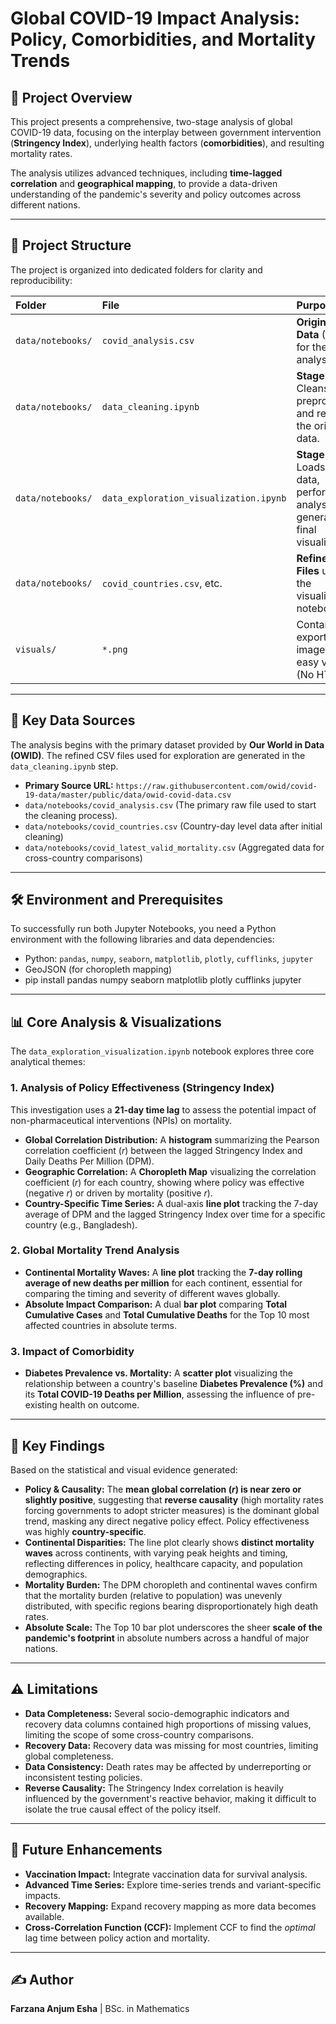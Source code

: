 # Global COVID-19 Impact Analysis: Policy, Comorbidities, and Mortality Trends

## 📌 Project Overview

This project presents a comprehensive, two-stage analysis of global COVID-19 data, focusing on the interplay between government intervention (**Stringency Index**), underlying health factors (**comorbidities**), and resulting mortality rates.

The analysis utilizes advanced techniques, including **time-lagged correlation** and **geographical mapping**, to provide a data-driven understanding of the pandemic's severity and policy outcomes across different nations.

---

## 📁 Project Structure

The project is organized into dedicated folders for clarity and reproducibility:

| Folder | File | Purpose |
| :--- | :--- | :--- |
| `data/notebooks/` | `covid_analysis.csv` | **Original Raw Data** (Source for the entire analysis). |
| `data/notebooks/` | `data_cleaning.ipynb` | **Stage 1:** Cleans, preprocesses, and refines the original data. |
| `data/notebooks/` | `data_exploration_visualization.ipynb` | **Stage 2:** Loads refined data, performs analysis, and generates all final visualizations. |
| `data/notebooks/` | `covid_countries.csv`, etc. | **Refined Data Files** used by the visualization notebook. |
| `visuals/` | `*.png` | Contains exported images for easy viewing (No HTML). |

---

## 🔑 Key Data Sources

The analysis begins with the primary dataset provided by **Our World in Data (OWID)**. The refined CSV files used for exploration are generated in the `data_cleaning.ipynb` step.

* **Primary Source URL:** `https://raw.githubusercontent.com/owid/covid-19-data/master/public/data/owid-covid-data.csv`
* `data/notebooks/covid_analysis.csv` (The primary raw file used to start the cleaning process).
* `data/notebooks/covid_countries.csv` (Country-day level data after initial cleaning)
* `data/notebooks/covid_latest_valid_mortality.csv` (Aggregated data for cross-country comparisons)

---

## 🛠️ Environment and Prerequisites

To successfully run both Jupyter Notebooks, you need a Python environment with the following libraries and data dependencies:

* Python: `pandas`, `numpy`, `seaborn`, `matplotlib`, `plotly`, `cufflinks`, `jupyter`
* GeoJSON (for choropleth mapping)
* pip install pandas numpy seaborn matplotlib plotly cufflinks jupyter
---

## 📊 Core Analysis & Visualizations

The `data_exploration_visualization.ipynb` notebook explores three core analytical themes:

### 1. Analysis of Policy Effectiveness (Stringency Index)

This investigation uses a **21-day time lag** to assess the potential impact of non-pharmaceutical interventions (NPIs) on mortality.

* **Global Correlation Distribution:** A **histogram** summarizing the Pearson correlation coefficient ($r$) between the lagged Stringency Index and Daily Deaths Per Million (DPM).
* **Geographic Correlation:** A **Choropleth Map** visualizing the correlation coefficient ($r$) for each country, showing where policy was effective (negative $r$) or driven by mortality (positive $r$).
* **Country-Specific Time Series:** A dual-axis **line plot** tracking the 7-day average of DPM and the lagged Stringency Index over time for a specific country (e.g., Bangladesh).

### 2. Global Mortality Trend Analysis

* **Continental Mortality Waves:** A **line plot** tracking the **7-day rolling average of new deaths per million** for each continent, essential for comparing the timing and severity of different waves globally.
* **Absolute Impact Comparison:** A dual **bar plot** comparing **Total Cumulative Cases** and **Total Cumulative Deaths** for the Top 10 most affected countries in absolute terms.

### 3. Impact of Comorbidity

* **Diabetes Prevalence vs. Mortality:** A **scatter plot** visualizing the relationship between a country's baseline **Diabetes Prevalence (%)** and its **Total COVID-19 Deaths per Million**, assessing the influence of pre-existing health on outcome.

---

## 🎯 Key Findings

Based on the statistical and visual evidence generated:

* **Policy & Causality:** The **mean global correlation ($r$) is near zero or slightly positive**, suggesting that **reverse causality** (high mortality rates forcing governments to adopt stricter measures) is the dominant global trend, masking any direct negative policy effect. Policy effectiveness was highly **country-specific**.
* **Continental Disparities:** The line plot clearly shows **distinct mortality waves** across continents, with varying peak heights and timing, reflecting differences in policy, healthcare capacity, and population demographics.
* **Mortality Burden:** The DPM choropleth and continental waves confirm that the mortality burden (relative to population) was unevenly distributed, with specific regions bearing disproportionately high death rates.
* **Absolute Scale:** The Top 10 bar plot underscores the sheer **scale of the pandemic's footprint** in absolute numbers across a handful of major nations.

---

## ⚠️ Limitations

* **Data Completeness:** Several socio-demographic indicators and recovery data columns contained high proportions of missing values, limiting the scope of some cross-country comparisons.
* **Recovery Data:** Recovery data was missing for most countries, limiting global completeness.
* **Data Consistency:** Death rates may be affected by underreporting or inconsistent testing policies.
* **Reverse Causality:** The Stringency Index correlation is heavily influenced by the government's reactive behavior, making it difficult to isolate the true causal effect of the policy itself.

---

## 🚀 Future Enhancements

* **Vaccination Impact:** Integrate vaccination data for survival analysis.
* **Advanced Time Series:** Explore time-series trends and variant-specific impacts.
* **Recovery Mapping:** Expand recovery mapping as more data becomes available.
* **Cross-Correlation Function (CCF):** Implement CCF to find the *optimal* lag time between policy action and mortality.

---


## ✍️ Author

**Farzana Anjum Esha** | BSc. in Mathematics
```eof
